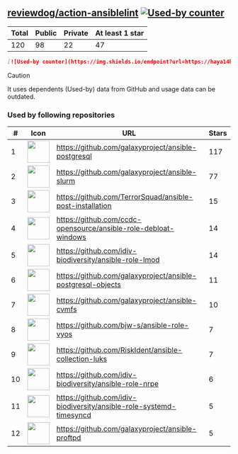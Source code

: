 





## [reviewdog/action-ansiblelint](https://github.com/reviewdog/action-ansiblelint) [![Used-by counter](https://img.shields.io/endpoint?url=https://haya14busa.github.io/github-used-by/data/reviewdog/action-ansiblelint/shieldsio.json)](https://github.com/haya14busa/github-used-by/tree/main/repo/reviewdog/action-ansiblelint)

| Total | Public | Private | At least 1 star
| ----- | ------ | ------- | ---------------
| 120 | 98 | 22 | 47 |

```md
[![Used-by counter](https://img.shields.io/endpoint?url=https://haya14busa.github.io/github-used-by/data/reviewdog/action-ansiblelint/shieldsio.json)](https://github.com/haya14busa/github-used-by/tree/main/repo/reviewdog/action-ansiblelint)
```

> [!CAUTION]
> It uses dependents (Used-by) data from GitHub and usage data can be outdated.

### Used by following repositories

| # | Icon | URL | Stars |
| -- | -- | -- | -- | 
|1|<img src="https://github.com/galaxyproject.png" width=50 height=50>|https://github.com/galaxyproject/ansible-postgresql|117|
|2|<img src="https://github.com/galaxyproject.png" width=50 height=50>|https://github.com/galaxyproject/ansible-slurm|77|
|3|<img src="https://github.com/TerrorSquad.png" width=50 height=50>|https://github.com/TerrorSquad/ansible-post-installation|15|
|4|<img src="https://github.com/ccdc-opensource.png" width=50 height=50>|https://github.com/ccdc-opensource/ansible-role-debloat-windows|14|
|5|<img src="https://github.com/idiv-biodiversity.png" width=50 height=50>|https://github.com/idiv-biodiversity/ansible-role-lmod|14|
|6|<img src="https://github.com/galaxyproject.png" width=50 height=50>|https://github.com/galaxyproject/ansible-postgresql-objects|11|
|7|<img src="https://github.com/galaxyproject.png" width=50 height=50>|https://github.com/galaxyproject/ansible-cvmfs|10|
|8|<img src="https://github.com/bjw-s.png" width=50 height=50>|https://github.com/bjw-s/ansible-role-vyos|7|
|9|<img src="https://github.com/RiskIdent.png" width=50 height=50>|https://github.com/RiskIdent/ansible-collection-luks|7|
|10|<img src="https://github.com/idiv-biodiversity.png" width=50 height=50>|https://github.com/idiv-biodiversity/ansible-role-nrpe|6|
|11|<img src="https://github.com/idiv-biodiversity.png" width=50 height=50>|https://github.com/idiv-biodiversity/ansible-role-systemd-timesyncd|5|
|12|<img src="https://github.com/galaxyproject.png" width=50 height=50>|https://github.com/galaxyproject/ansible-proftpd|5|
